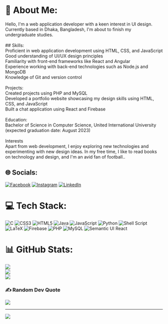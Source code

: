 # 💫 About Me:
Hello, I'm a web application developer with a keen interest in UI design. Currently based in Dhaka, Bangladesh, I'm about to finish my undergraduate studies.<br><br>## Skills:<br>Proficient in web application development using HTML, CSS, and JavaScript<br>Good understanding of UI/UX design principles<br>Familiarity with front-end frameworks like React and Angular<br>Experience working with back-end technologies such as Node.js and MongoDB<br>Knowledge of Git and version control<br><br>Projects:<br>Created projects using PHP and MySQL<br>Developed a portfolio website showcasing my design skills using HTML, CSS, and JavaScript<br>Built a chat application using React and Firebase<br><br>Education:<br>Bachelor of Science in Computer Science, United International University (expected graduation date: August 2023)<br><br>Interests<br>Apart from web development, I enjoy exploring new technologies and experimenting with new design ideas. In my free time, I like to read books on technology and design, and I'm an avid fan of football..


## 🌐 Socials:
[![Facebook](https://img.shields.io/badge/Facebook-%231877F2.svg?logo=Facebook&logoColor=white)](https://www.facebook.com/amazzyan) [![Instagram](https://img.shields.io/badge/Instagram-%23E4405F.svg?logo=Instagram&logoColor=white)](https://www.instagram.com/amazzyan/) [![LinkedIn](https://img.shields.io/badge/LinkedIn-%230077B5.svg?logo=linkedin&logoColor=white)](https://www.linkedin.com/in/fahadalislam/)

# 💻 Tech Stack:
![C](https://img.shields.io/badge/c-%2300599C.svg?style=for-the-badge&logo=c&logoColor=white) ![CSS3](https://img.shields.io/badge/css3-%231572B6.svg?style=for-the-badge&logo=css3&logoColor=white) ![HTML5](https://img.shields.io/badge/html5-%23E34F26.svg?style=for-the-badge&logo=html5&logoColor=white) ![Java](https://img.shields.io/badge/java-%23ED8B00.svg?style=for-the-badge&logo=java&logoColor=white) ![JavaScript](https://img.shields.io/badge/javascript-%23323330.svg?style=for-the-badge&logo=javascript&logoColor=%23F7DF1E) ![Python](https://img.shields.io/badge/python-3670A0?style=for-the-badge&logo=python&logoColor=ffdd54) ![Shell Script](https://img.shields.io/badge/shell_script-%23121011.svg?style=for-the-badge&logo=gnu-bash&logoColor=white) ![LaTeX](https://img.shields.io/badge/latex-%23008080.svg?style=for-the-badge&logo=latex&logoColor=white) ![Firebase](https://img.shields.io/badge/firebase-%23039BE5.svg?style=for-the-badge&logo=firebase) ![PHP](https://img.shields.io/badge/php-%23777BB4.svg?style=for-the-badge&logo=php&logoColor=white) ![MySQL](https://img.shields.io/badge/mysql-%2300f.svg?style=for-the-badge&logo=mysql&logoColor=white) ![Semantic UI React](https://img.shields.io/badge/Semantic%20UI%20React-%2335BDB2.svg?style=for-the-badge&logo=SemanticUIReact&logoColor=white)
# 📊 GitHub Stats:
![](https://github-readme-stats.vercel.app/api?username=zyanislam&theme=nightowl&hide_border=false&include_all_commits=true&count_private=true)<br/>
![](https://github-readme-streak-stats.herokuapp.com/?user=zyanislam&theme=nightowl&hide_border=false)<br/>
![](https://github-readme-stats.vercel.app/api/top-langs/?username=zyanislam&theme=nightowl&hide_border=false&include_all_commits=true&count_private=true&layout=compact)

### ✍️ Random Dev Quote
![](https://quotes-github-readme.vercel.app/api?type=horizontal&theme=gruvbox)

---
[![](https://visitcount.itsvg.in/api?id=zyanislam&icon=9&color=12)](https://visitcount.itsvg.in)

<!-- Proudly created with GPRM ( https://gprm.itsvg.in ) -->
